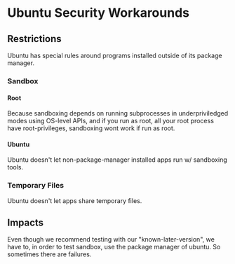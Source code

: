 # Ubuntu Security Workarounds

## Restrictions

Ubuntu has special rules around programs installed outside of its package
manager.

### Sandbox

#### Root

Because sandboxing depends on running subprocesses in underpriviledged modes
using OS-level APIs, and if you run as root, all your root process have
root-privileges, sandboxing wont work if run as root.

#### Ubuntu

Ubuntu doesn't let non-package-manager installed apps run w/ sandboxing tools.

### Temporary Files

Ubuntu doesn't let apps share temporary files.

## Impacts

Even though we recommend testing with our "known-later-version", we have to, in
order to test sandbox, use the package manager of ubuntu. So sometimes there are
failures.
